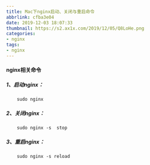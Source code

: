 ```yaml
---
title: Mac下nginx启动、关闭与重启命令
abbrlink: cfba3e04
date: 2019-12-03 18:07:33
thumbnail: https://s2.ax1x.com/2019/12/05/Q8LoHe.png
categories: 
- nginx
tags:
- nginx
---
```


#### nginx相关命令
<!-- more -->
##### 1、启动nginx：

```
	sudo nginx
```
##### 2、关闭nginx：

```
	sudo nginx -s  stop
```
##### 3、重启nginx：
```
	sudo nginx -s reload
```